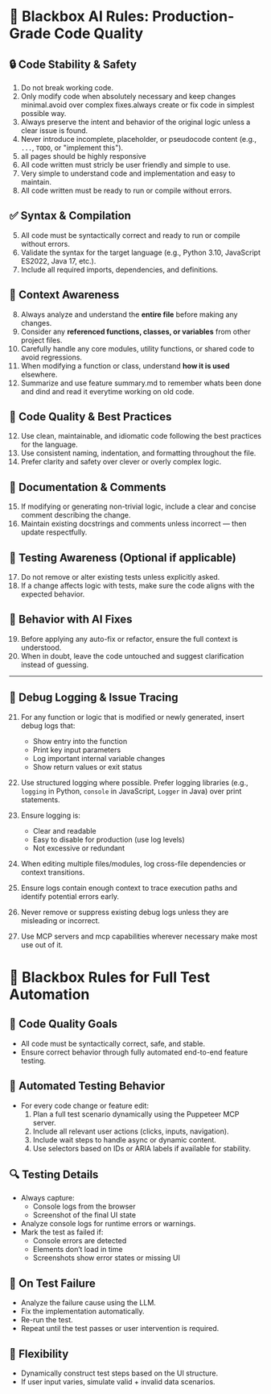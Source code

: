 # 📜 Blackbox AI Rules: Production-Grade Code Quality

## 🔒 Code Stability & Safety

1. Do not break working code.
2. Only modify code when absolutely necessary and keep changes minimal.avoid over complex fixes.always create or fix code in simplest possible way.
3. Always preserve the intent and behavior of the original logic unless a clear issue is found.
4. Never introduce incomplete, placeholder, or pseudocode content (e.g., `...`, `TODO`, or "implement this").
5. all pages should be highly responsive
6. All code written must stricly be user friendly and simple to use.
7. Very simple to understand code and implementation and easy to maintain.
8. All code written must be ready to run or compile without errors.

## ✅ Syntax & Compilation

5. All code must be syntactically correct and ready to run or compile without errors.
6. Validate the syntax for the target language (e.g., Python 3.10, JavaScript ES2022, Java 17, etc.).
7. Include all required imports, dependencies, and definitions.

## 🧠 Context Awareness

8. Always analyze and understand the **entire file** before making any changes.
9. Consider any **referenced functions, classes, or variables** from other project files.
10. Carefully handle any core modules, utility functions, or shared code to avoid regressions.
11. When modifying a function or class, understand **how it is used** elsewhere.
12. Summarize and use feature summary.md to remember whats been done and dind and read it everytime working on old code.

## 🧹 Code Quality & Best Practices

12. Use clean, maintainable, and idiomatic code following the best practices for the language.
13. Use consistent naming, indentation, and formatting throughout the file.
14. Prefer clarity and safety over clever or overly complex logic.

## 📄 Documentation & Comments

15. If modifying or generating non-trivial logic, include a clear and concise comment describing the change.
16. Maintain existing docstrings and comments unless incorrect — then update respectfully.

## 🧪 Testing Awareness (Optional if applicable)

17. Do not remove or alter existing tests unless explicitly asked.
18. If a change affects logic with tests, make sure the code aligns with the expected behavior.

## 🛑 Behavior with AI Fixes

19. Before applying any auto-fix or refactor, ensure the full context is understood.
20. When in doubt, leave the code untouched and suggest clarification instead of guessing.

---

## 🐞 Debug Logging & Issue Tracing

21. For any function or logic that is modified or newly generated, insert debug logs that:

    - Show entry into the function
    - Print key input parameters
    - Log important internal variable changes
    - Show return values or exit status

22. Use structured logging where possible. Prefer logging libraries (e.g., `logging` in Python, `console` in JavaScript, `Logger` in Java) over print statements.

23. Ensure logging is:

    - Clear and readable
    - Easy to disable for production (use log levels)
    - Not excessive or redundant

24. When editing multiple files/modules, log cross-file dependencies or context transitions.

25. Ensure logs contain enough context to trace execution paths and identify potential errors early.

26. Never remove or suppress existing debug logs unless they are misleading or incorrect.
27. Use MCP servers and mcp capabilities wherever necessary make most use out of it.

# 🚦 Blackbox Rules for Full Test Automation

## 🎯 Code Quality Goals

- All code must be syntactically correct, safe, and stable.
- Ensure correct behavior through fully automated end-to-end feature testing.

## 🧪 Automated Testing Behavior

- For every code change or feature edit:
  1. Plan a full test scenario dynamically using the Puppeteer MCP server.
  2. Include all relevant user actions (clicks, inputs, navigation).
  3. Include wait steps to handle async or dynamic content.
  4. Use selectors based on IDs or ARIA labels if available for stability.

## 🔍 Testing Details

- Always capture:
  - Console logs from the browser
  - Screenshot of the final UI state
- Analyze console logs for runtime errors or warnings.
- Mark the test as failed if:
  - Console errors are detected
  - Elements don’t load in time
  - Screenshots show error states or missing UI

## 🔁 On Test Failure

- Analyze the failure cause using the LLM.
- Fix the implementation automatically.
- Re-run the test.
- Repeat until the test passes or user intervention is required.

## 🧰 Flexibility

- Dynamically construct test steps based on the UI structure.
- If user input varies, simulate valid + invalid data scenarios.
